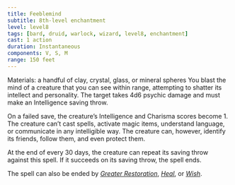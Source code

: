 ```yaml
---
title: Feeblemind
subtitle: 8th-level enchantment
level: level8
tags: [bard, druid, warlock, wizard, level8, enchantment]
cast: 1 action
duration: Instantaneous
components: V, S, M
range: 150 feet
---
```

Materials: a handful of clay, crystal, glass, or mineral spheres
You blast the mind of a creature that you can see within range, attempting to shatter its intellect and personality. The target takes 4d6 psychic damage and must make an Intelligence saving throw.

On a failed save, the creature’s Intelligence and Charisma scores become 1. The creature can’t cast spells, activate magic items, understand language, or communicate in any intelligible way. The creature can, however, identify its friends, follow them, and even protect them.

At the end of every 30 days, the creature can repeat its saving throw against this spell. If it succeeds on its saving throw, the spell ends.

The spell can also be ended by *[Greater Restoration](greater-restoration)*, *[Heal](heal)*, or *[Wish](wish)*.